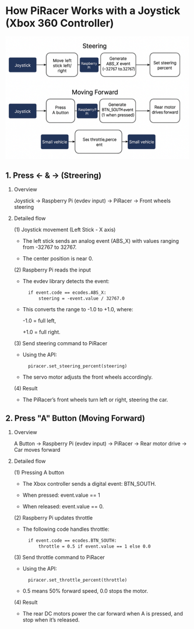 # How PiRacer Works with a Joystick (Xbox 360 Controller)

![alt text](image-1.png)

## 1. Press <- & -> (Streering)
1) Overview

    Joystick → Raspberry Pi (evdev input) → PiRacer → Front wheels steering

2) Detailed flow

    (1) Joystick movement (Left Stick - X axis)

    - The left stick sends an analog event (ABS_X) with values ranging from -32767 to 32767.

    - The center position is near 0.

    (2) Raspberry Pi reads the input

    - The evdev library detects the event:

            if event.code == ecodes.ABS_X:
                steering = -event.value / 32767.0
    

    - This converts the range to -1.0 to +1.0, where:

        -1.0 = full left,

        +1.0 = full right.

    (3) Send steering command to PiRacer

    - Using the API:
            
            piracer.set_steering_percent(steering)


    - The servo motor adjusts the front wheels accordingly.
    
    (4) Result

    - The PiRacer’s front wheels turn left or right, steering the car.


## 2. Press "A" Button (Moving Forward)
1) Overview

    A Button → Raspberry Pi (evdev input) → PiRacer → Rear motor drive → Car moves forward

2) Detailed flow

    (1) Pressing A button

    - The Xbox controller sends a digital event: BTN_SOUTH.

    - When pressed: event.value == 1
    - When released: event.value == 0.

    (2) Raspberry Pi updates throttle

    - The following code handles throttle:


            if event.code == ecodes.BTN_SOUTH:
                throttle = 0.5 if event.value == 1 else 0.0

    (3) Send throttle command to PiRacer

    - Using the API:

            piracer.set_throttle_percent(throttle)
    - 0.5 means 50% forward speed, 0.0 stops the motor.

    (4) Result

    - The rear DC motors power the car forward when A is pressed, and stop when it’s released.

